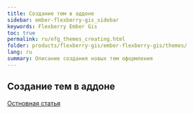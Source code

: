 ```yaml
---
title: Создание тем в аддоне
sidebar: ember-flexberry-gis_sidebar
keywords: Flexberry Ember Gis
toc: true
permalink: ru/efg_themes_creating.html
folder: products/flexberry-gis/ember-flexberry-gis/themes/
lang: ru
summary: Описание создания новых тем оформления
---
```


## Создание тем в аддоне

[Остновная статья](ef_themes_creating.html#ember-flexberry-1)
